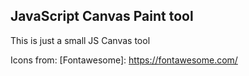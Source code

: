 ## JavaScript Canvas Paint tool

This is just a small JS Canvas tool

Icons from: [Fontawesome]: https://fontawesome.com/
